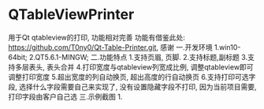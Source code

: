 # QTableViewPrinter
用于Qt qtableview的打印, 功能相对完善 功能有借鉴此处: https://github.com/T0ny0/Qt-Table-Printer.git, 感谢
一.开发环境
  1.win10-64bit;
  2.QT5.6.1-MINGW;
二.功能特点
  1.支持页眉, 页脚.
  2.支持标题,副标题
  3.支持多层表头, 表头合并
  4.打印宽度与qtableview列宽成比例, 调整qtableview即可调整打印宽度
  5.超出宽度的列自动换页, 超出高度的行自动换页
  6.支持打印可选字段, 选择什么字段需要自己来实现了, 没有设置隐藏字段不打印, 因为当前项目需要, 打印字段由客户自己选
三.示例截图
  1.
